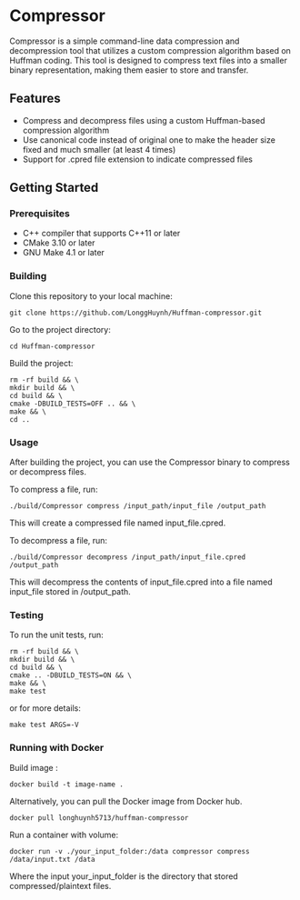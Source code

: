 # Compressor
Compressor is a simple command-line data compression and decompression tool that utilizes a custom compression algorithm based on Huffman coding. This tool is designed to compress text files into a smaller binary representation, making them easier to store and transfer.

## Features
- Compress and decompress files using a custom Huffman-based compression algorithm
- Use canonical code instead of original one to make the header size fixed and much smaller (at least 4 times)
- Support for .cpred file extension to indicate compressed files


## Getting Started
### Prerequisites
- C++ compiler that supports C++11 or later
- CMake 3.10 or later
- GNU Make 4.1 or later

### Building
Clone this repository to your local machine:

``` 
git clone https://github.com/LonggHuynh/Huffman-compressor.git
```

Go to the project directory:
``` 
cd Huffman-compressor 
```





Build the project:

```
rm -rf build && \
mkdir build && \
cd build && \
cmake -DBUILD_TESTS=OFF .. && \
make && \
cd ..
```


### Usage
After building the project, you can use the Compressor binary to compress or decompress files.

To compress a file, run:


```
./build/Compressor compress /input_path/input_file /output_path
```

This will create a compressed file named input_file.cpred.

To decompress a file, run:

```
./build/Compressor decompress /input_path/input_file.cpred /output_path
```

This will decompress the contents of input_file.cpred into a file named input_file stored in /output_path.

### Testing
To run the unit tests, run:
```
rm -rf build && \
mkdir build && \
cd build && \
cmake .. -DBUILD_TESTS=ON && \
make && \
make test
```


or for more details:

```
make test ARGS=-V
```
### Running with Docker
Build image :
```
docker build -t image-name .
```
Alternatively, you can pull the Docker image from Docker hub.

```
docker pull longhuynh5713/huffman-compressor
```

Run a container with volume:

```
docker run -v ./your_input_folder:/data compressor compress /data/input.txt /data
```

Where the input your_input_folder is the directory that stored compressed/plaintext files.


